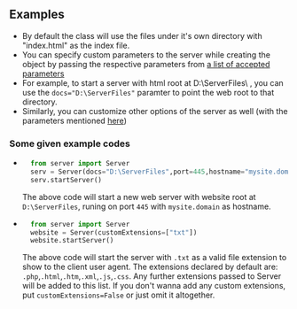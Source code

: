 ## Examples

* By default the class will use the files under it's own directory with "index.html" as the index file.
* You can specify custom parameters to the server while creating the object by passing the respective parameters from [a list of accepted parameters](https://github.com/flametron/python-web-server/wiki/Accepted-arguments)
* For example, to start a server with html root at D:\ServerFiles\ , you can use the `docs="D:\ServerFiles"` paramter to point the web root to that directory.
* Similarly, you can customize other options of the server as well (with the parameters mentioned [here](https://github.com/flametron/python-web-server/wiki/Accepted-arguments))

### Some given example codes

* ```python
    from server import Server
    serv = Server(docs="D:\ServerFiles",port=445,hostname="mysite.domain")
    serv.startServer()
    ```
    
    The above code will start a new web server with website root at `D:\ServerFiles`, runing on port `445` with `mysite.domain` as hostname.

* ```python
    from server import Server
    website = Server(customExtensions=["txt"])
    website.startServer()
    ```

    The above code will start the server with `.txt` as a valid file extension to show to the client user agent. The extensions declared by default are: `.php`,`.html`,`.htm`,`.xml`,`.js`,`.css`. Any further extensions passed to Server will be added to this list. If you don't wanna add any custom extensions, put `customExtensions=False` or just omit it altogether.